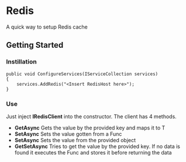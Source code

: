 ﻿# Redis

A quick way to setup Redis cache

## Getting Started

### Instillation

```
public void ConfigureServices(IServiceCollection services)
{
    services.AddRedis("<Insert RedisHost here>");
}
```

### Use

Just inject **IRedisClient** into the constructor.
The client has 4 methods.
* **GetAsync<T>** Gets the value by the provided key and maps it to T
* **SetAsync<T>** Sets the value gotten from a Func<T>
* **SetAsync** Sets the value from the provided object
* **GetSetAsync<T>** Tries to get the value by the provided key. If no data is found it executes the Func<T> and stores it before returning the data